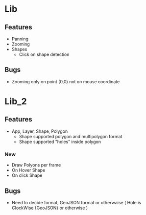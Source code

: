 # Lib

## Features

- Panning
- Zooming
- Shapes
    - Click on shape detection

## Bugs

- Zooming only on point (0,0) not on mouse coordinate

# Lib_2

## Features

- App, Layer, Shape, Polygon
    - Shape supported polygon and multipolygon format
    - Shape supported "holes" inside polygon

### New
- Draw Polyons per frame
- On Hover Shape
- On click Shape

## Bugs
- Need to decide format, GeoJSON format or otherwaise ( Hole is ClockWise {GeoJSON} or otherwise )
